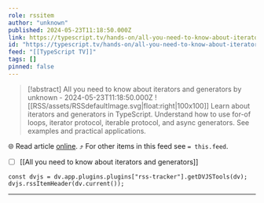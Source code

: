 ```yaml
---
role: rssitem
author: "unknown"
published: 2024-05-23T11:18:50.000Z
link: https://typescript.tv/hands-on/all-you-need-to-know-about-iterators-and-generators/
id: "https://typescript.tv/hands-on/all-you-need-to-know-about-iterators-and-generators/"
feed: "[[TypeScript TV]]"
tags: []
pinned: false
---
```


> [!abstract] All you need to know about iterators and generators by unknown - 2024-05-23T11:18:50.000Z
> ![[RSS/assets/RSSdefaultImage.svg|float:right|100x100]] Learn about iterators and generators in TypeScript. Understand how to use for-of loops, iterator protocol, iterable protocol, and async generators. See examples and practical applications.

🌐 Read article [online](https://typescript.tv/hands-on/all-you-need-to-know-about-iterators-and-generators/). ⤴ For other items in this feed see `= this.feed`.

- [ ] [[All you need to know about iterators and generators]]

~~~dataviewjs
const dvjs = dv.app.plugins.plugins["rss-tracker"].getDVJSTools(dv);
dvjs.rssItemHeader(dv.current());
~~~

- - -
